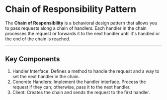 # Chain of Responsibility Pattern

The **Chain of Responsibility** is a behavioral design pattern that allows you to pass requests along a chain of handlers. Each handler in the chain processes the request or forwards it to the next handler until it's handled or the end of the chain is reached.

---

## Key Components

1. Handler Interface:
    Defines a method to handle the request and a way to set the next handler in the chain.
2. Concrete Handlers:
    Implement the handler interface. Process the request if they can; otherwise, pass it to the next handler.
3. Client:
    Creates the chain and sends the request to the first handler.
